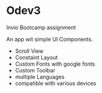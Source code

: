 # Odev3
Invio Bootcamp assignment

An app wit simple UI Components.
* Scroll View
* Constaint Layout
* Custom Fonts with google fonts
* Custom Toolbar
* multiple Languages
* compatible with various devices
